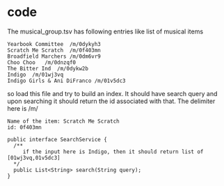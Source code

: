 # code

The musical_group.tsv has following entries like list of musical items
```
Yearbook Committee	/m/0dykyh3
Scratch Me Scratch	/m/0f403mn
Broadfield Marchers	/m/0dm6vr9
Choo Choo	/m/0dnzqf0
The Bitter Ind	/m/0dykw2b
Indigo	/m/01wj3vq
Indigo Girls & Ani DiFranco	/m/01v5dc3
```

so load this file and try to build an index. It should have search query and upon searching it should return the id associated with that.
The delimiter here is /m/

```
Name of the item: Scratch Me Scratch
id: 0f403mn
```

```
public interface SearchService {
  /**
     if the input here is Indigo, then it should return list of [01wj3vq,01v5dc3]
  */
  public List<String> search(String query);
}
```




